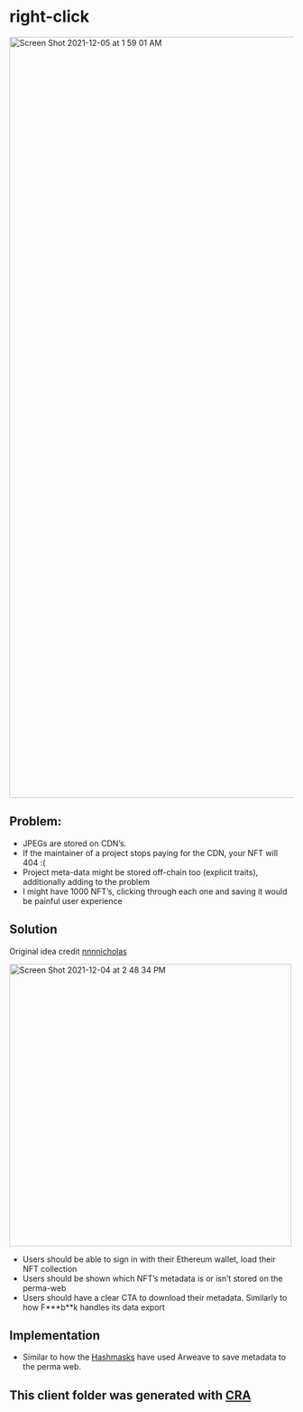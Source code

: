 # right-click

<img width="1347" alt="Screen Shot 2021-12-05 at 1 59 01 AM" src="https://user-images.githubusercontent.com/2502947/144736993-26371282-4178-4982-a48c-76fea0c0482f.png">

## Problem:

- JPEGs are stored on CDN’s.
- If the maintainer of a project stops paying for the CDN, your NFT will 404 :(
- Project meta-data might be stored off-chain too (explicit traits), additionally adding to the problem
- I might have 1000 NFT’s, clicking through each one and saving it would be painful user experience

## Solution

Original idea credit [nnnnicholas](https://twitter.com/nnnnicholas)

<img width="500" alt="Screen Shot 2021-12-04 at 2 48 34 PM" src="https://user-images.githubusercontent.com/2502947/144722722-b073deca-5951-4713-8014-4c9dc6b5966e.png">

- Users should be able to sign in with their Ethereum wallet, load their NFT collection
- Users should be shown which NFT’s metadata is or isn’t stored on the perma-web
- Users should have a clear CTA to download their metadata. Similarly to how F**\*b**k handles its data export

## Implementation

- Similar to how the [Hashmasks](https://thehashmasks.medium.com/on-permanence-of-the-hashmasks-artwork-50abd16baa55) have used Arweave to save metadata to the perma web.

## This client folder was generated with [CRA](https://github.com/facebook/create-react-app)
